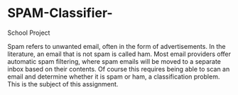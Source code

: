 # SPAM-Classifier-
School Project

Spam refers to unwanted email, often in the form of advertisements. In the literature, an email that is not spam is called ham. Most email providers offer automatic spam filtering, where spam emails will be moved to a separate inbox based on their contents. Of course this requires being able to scan an email and determine whether it is spam or ham, a classification problem. This is the subject of this assignment.

